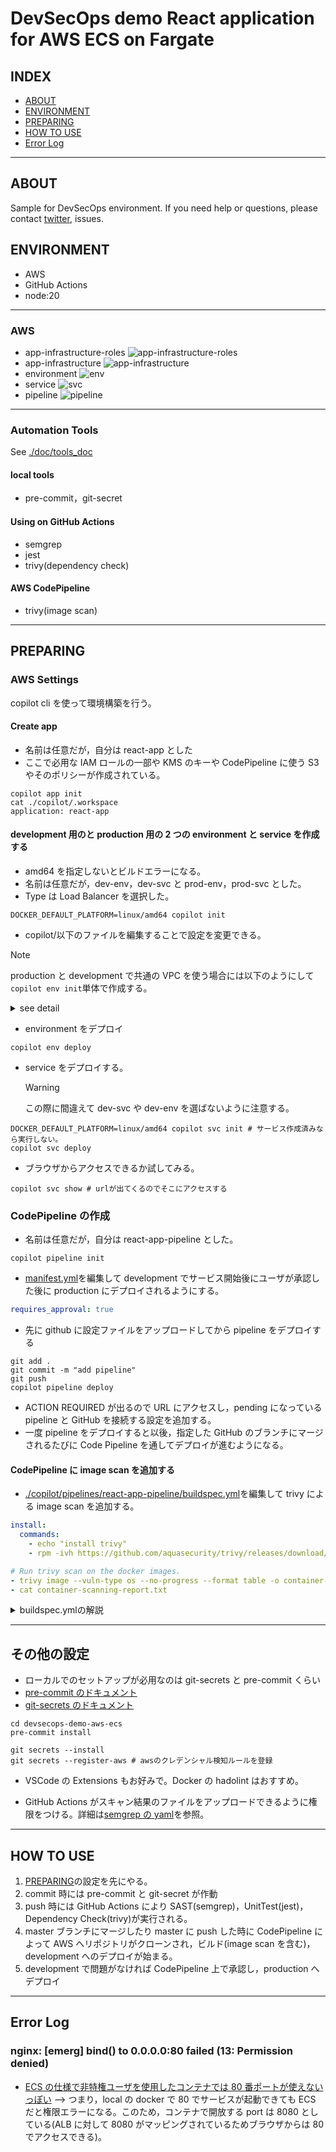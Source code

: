 # DevSecOps demo React application for AWS ECS on Fargate

## INDEX

- [ABOUT](#about)
- [ENVIRONMENT](#environment)
- [PREPARING](#preparing)
- [HOW TO USE](#how-to-use)
- [Error Log](#error-log)

---

## ABOUT

Sample for DevSecOps environment.
If you need help or questions, please contact [twitter](https://twitter.com/sigma5736394841), issues.

## ENVIRONMENT

- AWS
- GitHub Actions
- node:20

---

### AWS

- app-infrastructure-roles
  ![app-infrastructure-roles](./doc/fig/cfn/app-infrastructure-roles.png)
- app-infrastructure
  ![app-infrastructure](./doc/fig/cfn/app-infrastructure.png)
- environment
  ![env](./doc/fig/cfn/env.png)
- service
  ![svc](./doc/fig/cfn/svc.png)
- pipeline
  ![pipeline](./doc/fig/cfn/pipeline.png)

---

### Automation Tools

See [./doc/tools_doc](./doc/tools_doc)

#### local tools

- pre-commit，git-secret

#### Using on GitHub Actions

- semgrep
- jest
- trivy(dependency check)

#### AWS CodePipeline

- trivy(image scan)

---

## PREPARING

### AWS Settings

copilot cli を使って環境構築を行う。

#### Create app

- 名前は任意だが，自分は react-app とした
- ここで必用な IAM ロールの一部や KMS のキーや CodePipeline に使う S3 やそのポリシーが作成されている。

```shell
copilot app init
cat ./copilot/.workspace
application: react-app
```

#### development 用のと production 用の 2 つの environment と service を作成する

- amd64 を指定しないとビルドエラーになる。
- 名前は任意だが，dev-env，dev-svc と prod-env，prod-svc とした。
- Type は Load Balancer を選択した。

```shell
DOCKER_DEFAULT_PLATFORM=linux/amd64 copilot init
```

- copilot/以下のファイルを編集することで設定を変更できる。

> [!NOTE]
> production と development で共通の VPC を使う場合には以下のようにして`copilot env init`単体で作成する。

<!-- markdownlint-disable MD033 -->
<details>
<summary>see detail</summary>
- 新しい VPC や，ECS の Cluster，Load Balancer や権限周りが作成される。

```shell
copilot env init
Environment name: prod-env

  Which credentials would you like to use to create hoge?  [Use arrows to move, type to filter, ? for more help]
    Enter temporary credentials
  > [profile default]


Environment name: prod-env
Credential source: [profile default]
Would you like to use the default configuration for a new environment?
    - A new VPC with 2 AZs, 2 public subnets and 2 private subnets
    - A new ECS Cluster
    - New IAM Roles to manage services and jobs in your environment
  [Use arrows to move, type to filter]
    Yes, use default.
    Yes, but I'd like configure the default resources (CIDR ranges, AZs).
  > No, I'd like to import existing resources (VPC, subnets).


Environment name: prod-env
Credential source: [profile default]
Default environment configuration? No, I'd like to import existing resources

  Which VPC would you like to use?  [Use arrows to move, type to filter]
  > vpc-xxxxxxxxxxxxxxxxx (copilot-react-app-dev-env)
```

</details>

- environment をデプロイ

```shell
copilot env deploy
```

- service をデプロイする。
  > [!WARNING]
  > この際に間違えて dev-svc や dev-env を選ばないように注意する。

```shell
DOCKER_DEFAULT_PLATFORM=linux/amd64 copilot svc init # サービス作成済みなら実行しない。
copilot svc deploy
```

- ブラウザからアクセスできるか試してみる。

```shell
copilot svc show # urlが出てくるのでそこにアクセスする
```

### CodePipeline の作成

- 名前は任意だが，自分は react-app-pipeline とした。

```shell
copilot pipeline init
```

- [manifest.yml](./copilot/pipelines/react-app-pipeline/manifest.yml)を編集して development でサービス開始後にユーザが承認した後に production にデプロイされるようにする。

```yaml
requires_approval: true
```

- 先に github に設定ファイルをアップロードしてから pipeline をデプロイする

```shell
git add .
git commit -m "add pipeline"
git push
copilot pipeline deploy
```

- ACTION REQUIRED が出るので URL にアクセスし，pending になっている pipeline と GitHub を接続する設定を追加する。
- 一度 pipeline をデプロイすると以後，指定した GitHub のブランチにマージされるたびに Code Pipeline を通してデプロイが進むようになる。

#### CodePipeline に image scan を追加する

- [./copilot/pipelines/react-app-pipeline/buildspec.yml](./copilot/pipelines/react-app-pipeline/buildspec.yml)を編集して trivy による image scan を追加する。

```yaml
install:
  commands:
    - echo "install trivy"
    - rpm -ivh https://github.com/aquasecurity/trivy/releases/download/v0.48.0/trivy_0.48.0_Linux-64bit.rpm
```

```yaml
# Run trivy scan on the docker images.
- trivy image --vuln-type os --no-progress --format table -o container-scanning-report.txt --severity CRITICAL,HIGH $(jq -r '.Parameters.ContainerImage' ./infrastructure/dev-svc-dev-env.params.json)
- cat container-scanning-report.txt
```

<details>
<summary>buildspec.ymlの解説</summary><div>
- ./infrastructureをビルドによって作成しており，この中にECRのイメージが書いてあるのでこれをjqコマンドで抜き出している。
- trivyに関する詳細は[./doc/tools_doc/trivy.md]を確認。

```shell
cat ./infrastructure/dev-svc-dev-env.params.json
{
  "Parameters": {
    "AddonsTemplateURL": "",
    "AppName": "react-app",
    "ContainerImage": "xxxxxx.dkr.ecr.ap-northeast-1.amazonaws.com/react-app/dev-svc:xxxxxx-xxxxx-xxxx-xxxx-xxxxxxxxxxxx-dev-env",
  }
}
jq -r '.Parameters.ContainerImage' ./infrastructure/dev-svc-dev-env.params.json
xxxxxx.dkr.ecr.ap-northeast-1.amazonaws.com/react-app/dev-svc:xxxxxx-xxxxx-xxxx-xxxx-xxxxxxxxxxxx-dev-env
```

</div></details>

---

## その他の設定

- ローカルでのセットアップが必用なのは git-secrets と pre-commit くらい
- [pre-commit のドキュメント](./doc/tools_doc/pre-commit.md)
- [git-secrets のドキュメント](./doc/tools_doc/git-secret.md)

```shell
cd devsecops-demo-aws-ecs
pre-commit install

git secrets --install
git secrets --register-aws # awsのクレデンシャル検知ルールを登録
```

- VSCode の Extensions もお好みで。Docker の hadolint はおすすめ。

- GitHub Actions がスキャン結果のファイルをアップロードできるように権限をつける。詳細は[semgrep の yaml](./.github/workflows/react-semgrep.yaml)を参照。

---

## HOW TO USE

1. [PREPARING](#preparing)の設定を先にやる。
2. commit 時には pre-commit と git-secret が作動
3. push 時には GitHub Actions により SAST(semgrep)，UnitTest(jest)，Dependency Check(trivy)が実行される。
4. master ブランチにマージしたり master に push した時に CodePipeline によって AWS へリポジトリがクローンされ，ビルド(image scan を含む)，development へのデプロイが始まる。
5. development で問題がなければ CodePipeline 上で承認し，production へデプロイ

---

## Error Log

### nginx: [emerg] bind() to 0.0.0.0:80 failed (13: Permission denied)

- [ECS の仕様で非特権ユーザを使用したコンテナでは 80 番ポートが使えないっぽい](https://repost.aws/questions/QU1bCV9wT4T5iBrrP1c2ISfg/container-cannot-bind-to-port-80-running-as-non-root-user-on-ecs-fargate) --> つまり，local の docker で 80 でサービスが起動できても ECS だと権限エラーになる。このため，コンテナで開放する port は 8080 としている(ALB に対して 8080 がマッピングされているためブラウザからは 80 でアクセスできる)。
